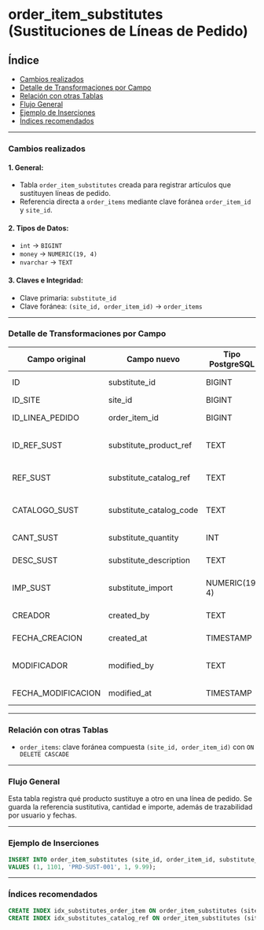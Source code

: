 # order_item_substitutes (Sustituciones de Líneas de Pedido)

## Índice

* [Cambios realizados](#cambios-realizados)
* [Detalle de Transformaciones por Campo](#detalle-de-transformaciones-por-campo)
* [Relación con otras Tablas](#relación-con-otras-tablas)
* [Flujo General](#flujo-general)
* [Ejemplo de Inserciones](#ejemplo-de-inserciones)
* [Índices recomendados](#índices-recomendados)

---

### Cambios realizados

#### 1. General:

* Tabla `order_item_substitutes` creada para registrar artículos que sustituyen líneas de pedido.
* Referencia directa a `order_items` mediante clave foránea `order_item_id` y `site_id`.

#### 2. Tipos de Datos:

* `int` → `BIGINT`
* `money` → `NUMERIC(19, 4)`
* `nvarchar` → `TEXT`

#### 3. Claves e Integridad:

* Clave primaria: `substitute_id`
* Clave foránea: `(site_id, order_item_id)` → `order_items`

---

### Detalle de Transformaciones por Campo

| Campo original      | Campo nuevo               | Tipo PostgreSQL | Comentario                           |
| ------------------- | ------------------------- | --------------- | ------------------------------------ |
| ID                  | substitute_id             | BIGINT          | Clave primaria autonumérica          |
| ID_SITE             | site_id                   | BIGINT          | Cliente (sitio)                      |
| ID_LINEA_PEDIDO     | order_item_id             | BIGINT          | Línea de pedido asociada             |
| ID_REF_SUST         | substitute_product_ref    | TEXT            | Referencia del producto sustituto    |
| REF_SUST            | substitute_catalog_ref    | TEXT            | Referencia en catálogo del sustituto |
| CATALOGO_SUST       | substitute_catalog_code   | TEXT            | Código de catálogo del sustituto     |
| CANT_SUST           | substitute_quantity       | INT             | Cantidad sustituta                   |
| DESC_SUST           | substitute_description    | TEXT            | Descripción del sustituto            |
| IMP_SUST            | substitute_import         | NUMERIC(19, 4)  | Importe correspondiente al sustituto |
| CREADOR             | created_by                | TEXT            | Usuario que creó el registro         |
| FECHA_CREACION      | created_at                | TIMESTAMP       | Fecha de creación                    |
| MODIFICADOR         | modified_by               | TEXT            | Usuario que modificó el registro     |
| FECHA_MODIFICACION  | modified_at               | TIMESTAMP       | Fecha de modificación                |

---

### Relación con otras Tablas

* `order_items`: clave foránea compuesta `(site_id, order_item_id)` con `ON DELETE CASCADE`

---

### Flujo General

Esta tabla registra qué producto sustituye a otro en una línea de pedido.
Se guarda la referencia sustitutiva, cantidad e importe, además de trazabilidad por usuario y fechas.

---

### Ejemplo de Inserciones

```sql
INSERT INTO order_item_substitutes (site_id, order_item_id, substitute_product_ref, substitute_quantity, substitute_import)
VALUES (1, 1101, 'PRD-SUST-001', 1, 9.99);
```

---

### Índices recomendados

```sql
CREATE INDEX idx_substitutes_order_item ON order_item_substitutes (site_id, order_item_id);
CREATE INDEX idx_substitutes_catalog_ref ON order_item_substitutes (site_id, substitute_catalog_ref);
```
